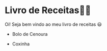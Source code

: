 # Livro de Receitas:woman_cook:

Oi! Seja bem vindo ao meu livro de receitas :smiley:

- Bolo de Cenoura

- Coxinha

  

 



